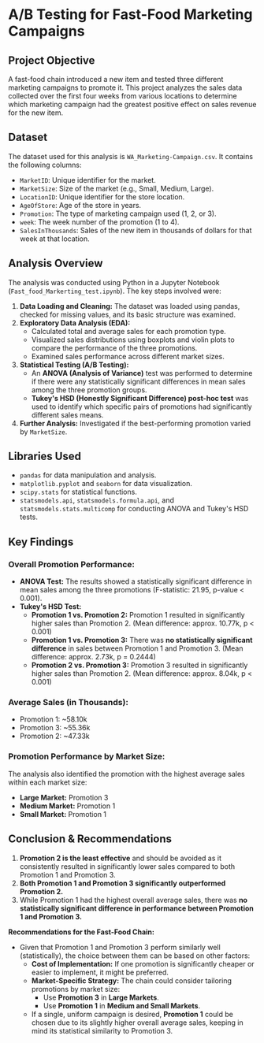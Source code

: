 # A/B Testing for Fast-Food Marketing Campaigns

## Project Objective

A fast-food chain introduced a new item and tested three different marketing campaigns to promote it. This project analyzes the sales data collected over the first four weeks from various locations to determine which marketing campaign had the greatest positive effect on sales revenue for the new item.

## Dataset

The dataset used for this analysis is `WA_Marketing-Campaign.csv`. It contains the following columns:

* `MarketID`: Unique identifier for the market.
* `MarketSize`: Size of the market (e.g., Small, Medium, Large).
* `LocationID`: Unique identifier for the store location.
* `AgeOfStore`: Age of the store in years.
* `Promotion`: The type of marketing campaign used (1, 2, or 3).
* `week`: The week number of the promotion (1 to 4).
* `SalesInThousands`: Sales of the new item in thousands of dollars for that week at that location.

## Analysis Overview

The analysis was conducted using Python in a Jupyter Notebook (`Fast_food_Markerting_test.ipynb`). The key steps involved were:

1.  **Data Loading and Cleaning:** The dataset was loaded using pandas, checked for missing values, and its basic structure was examined.
2.  **Exploratory Data Analysis (EDA):**
    * Calculated total and average sales for each promotion type.
    * Visualized sales distributions using boxplots and violin plots to compare the performance of the three promotions.
    * Examined sales performance across different market sizes.
3.  **Statistical Testing (A/B Testing):**
    * An **ANOVA (Analysis of Variance)** test was performed to determine if there were any statistically significant differences in mean sales among the three promotion groups.
    * **Tukey's HSD (Honestly Significant Difference) post-hoc test** was used to identify which specific pairs of promotions had significantly different sales means.
4.  **Further Analysis:** Investigated if the best-performing promotion varied by `MarketSize`.

## Libraries Used

* `pandas` for data manipulation and analysis.
* `matplotlib.pyplot` and `seaborn` for data visualization.
* `scipy.stats` for statistical functions.
* `statsmodels.api`, `statsmodels.formula.api`, and `statsmodels.stats.multicomp` for conducting ANOVA and Tukey's HSD tests.

## Key Findings

### Overall Promotion Performance:

* **ANOVA Test:** The results showed a statistically significant difference in mean sales among the three promotions (F-statistic: 21.95, p-value < 0.001).
* **Tukey's HSD Test:**
    * **Promotion 1 vs. Promotion 2:** Promotion 1 resulted in significantly higher sales than Promotion 2. (Mean difference: approx. 10.77k, p < 0.001)
    * **Promotion 1 vs. Promotion 3:** There was **no statistically significant difference** in sales between Promotion 1 and Promotion 3. (Mean difference: approx. 2.73k, p = 0.2444)
    * **Promotion 2 vs. Promotion 3:** Promotion 3 resulted in significantly higher sales than Promotion 2. (Mean difference: approx. 8.04k, p < 0.001)

### Average Sales (in Thousands):

* Promotion 1: ~58.10k
* Promotion 3: ~55.36k
* Promotion 2: ~47.33k

### Promotion Performance by Market Size:

The analysis also identified the promotion with the highest average sales within each market size:

* **Large Market:** Promotion 3
* **Medium Market:** Promotion 1
* **Small Market:** Promotion 1

## Conclusion & Recommendations

1.  **Promotion 2 is the least effective** and should be avoided as it consistently resulted in significantly lower sales compared to both Promotion 1 and Promotion 3.
2.  **Both Promotion 1 and Promotion 3 significantly outperformed Promotion 2.**
3.  While Promotion 1 had the highest overall average sales, there was **no statistically significant difference in performance between Promotion 1 and Promotion 3.**

**Recommendations for the Fast-Food Chain:**

* Given that Promotion 1 and Promotion 3 perform similarly well (statistically), the choice between them can be based on other factors:
    * **Cost of Implementation:** If one promotion is significantly cheaper or easier to implement, it might be preferred.
    * **Market-Specific Strategy:** The chain could consider tailoring promotions by market size:
        * Use **Promotion 3** in **Large Markets**.
        * Use **Promotion 1** in **Medium and Small Markets**.
    * If a single, uniform campaign is desired, **Promotion 1** could be chosen due to its slightly higher overall average sales, keeping in mind its statistical similarity to Promotion 3.
